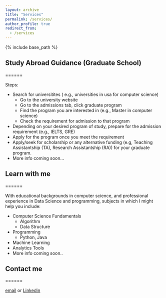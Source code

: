 ```yaml
---
layout: archive
title: "Services"
permalink: /services/
author_profile: true
redirect_from:
  - /services
---
```


{% include base_path %}

## Study Abroad Guidance (Graduate School)
======

Steps:
 * Search for universitites ( e.g., universities in usa for computer science)
   * Go to the university website
   * Go to the admissions tab, click graduate program
   * Find the program you are interested in (e.g., Master in computer science)
   * Check the requirement for admission to that program    
* Depending on your desired program of study, prepare for the admission requirement (e.g., IELTS, GRE)
* Apply for the program once you meet the requirement
* Apply/seek for scholarship or any alternative funding (e.g, Teaching Assistantship (TA), Research Assistantship (RA)) for your graduate program.
* More info coming soon...

## Learn with me
======

With educational backgrounds in computer science, and professional experience in Data Science and programming, subjects in which I might help you include:
* Computer Science Fundamentals
  * Algorithm
  * Data Structure
* Programming
  * Python, Java
* Machine Learning
* Analytics Tools
* More info coming soon..

## Contact me
======

[email](rsingh43@students.tntech.edu) or [Linkedin](https://www.linkedin.com/in/rinasingh7/)
